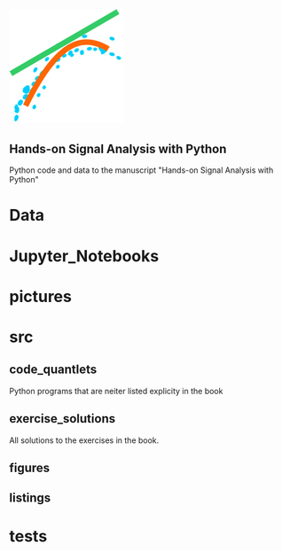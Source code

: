 ![Title](pictures/sapy.png)
---
Hands-on Signal Analysis with Python
---
Python code and data to the manuscript "Hands-on Signal Analysis with Python"

Data
====

Jupyter_Notebooks
=================

pictures
========

src
===

code_quantlets
--------------
Python programs that are neiter listed explicity in the book

exercise_solutions
------------------
All solutions to the exercises in the book.

figures
-------

listings
--------

tests
=====
